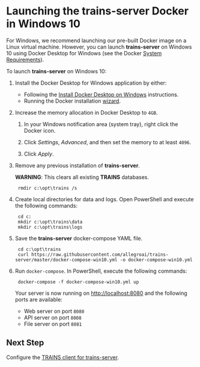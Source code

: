 # Launching the **trains-server** Docker in Windows 10

For Windows, we recommend launching our pre-built Docker image on a Linux virtual machine. 
However, you can launch **trains-server** on Windows 10 using Docker Desktop for Windows (see the Docker [System Requirements](https://docs.docker.com/docker-for-windows/install/#system-requirements)).

To launch **trains-server** on Windows 10:

1. Install the Docker Desktop for Windows application by either:

    * Following the [Install Docker Desktop on Windows](https://docs.docker.com/docker-for-windows/install/) instructions.
    * Running the Docker installation [wizard](https://hub.docker.com/?overlay=onboarding).

1. Increase the memory allocation in Docker Desktop to `4GB`.

    1. In your Windows notification area (system tray), right click the Docker icon.
    
    1. Click *Settings*, *Advanced*, and then set the memory to at least `4096`. 
    
    1. Click *Apply*.
    
1. Remove any previous installation of **trains-server**.

    **WARNING**: This clears all existing **TRAINS** databases.

        rmdir c:\opt\trains /s

1. Create local directories for data and logs. Open PowerShell and execute the following commands:

        cd c:
        mkdir c:\opt\trains\data
        mkdir c:\opt\trains\logs

1. Save the **trains-server** docker-compose YAML file.
 
        cd c:\opt\trains
        curl https://raw.githubusercontent.com/allegroai/trains-server/master/docker-compose-win10.yml -o docker-compose-win10.yml 
 
1. Run `docker-compose`. In PowerShell, execute the following commands:

        docker-compose -f docker-compose-win10.yml up
   
    Your server is now running on [http://localhost:8080](http://localhost:8080) and the following ports are available:

    * Web server on port `8080`
    * API server on port `8008`
    * File server on port `8081`

## Next Step

Configure the [TRAINS client for trains-server](https://github.com/allegroai/trains-server/blob/master/README#configuring-the-trains-client-for-trains-server).